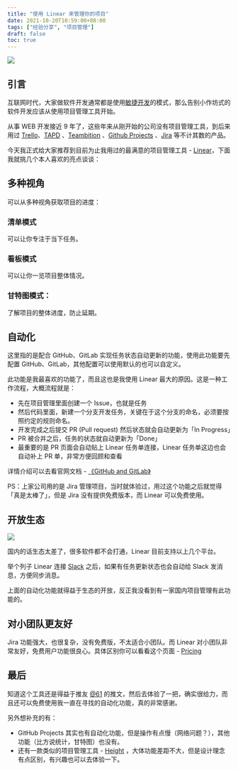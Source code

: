 ```yaml
---
title: "使用 Linear 来管理你的项目"
date: 2021-10-20T10:59:00+08:00
tags: ["经验分享", "项目管理"]
draft: false
toc: true
---
```


[![](https://blog-1251237404.cos.ap-guangzhou.myqcloud.com/20211020VXxM9t.png)](https://linear.app/)

## 引言

互联网时代，大家做软件开发通常都是使用[敏捷开发](https://zh.wikipedia.org/zh/Scrum)的模式，那么告别小作坊式的软件开发应该从使用项目管理工具开始。

从事 WEB 开发接近 9 年了，这些年来从刚开始的公司没有项目管理工具，到后来用过 [Trello](https://trello.com/)、[TAPD](https://www.tapd.cn/) 、[Teambition](https://www.teambition.com/) 、[Github Projects](https://github.com/cashwarden/web/projects) 、[Jira](https://www.atlassian.com/software/jira) 等不计其数的产品。

<!--more-->

今天我正式给大家推荐到目前为止我用过的最满意的项目管理工具  - [Linear](https://linear.app/)，下面我就挑几个本人喜欢的亮点谈谈：

## 多种视角

可以从多种视角获取项目的进度：

### 清单模式

可以让你专注于当下任务。

### 看板模式

可以让你一览项目整体情况。

### 甘特图模式：

了解项目的整体进度，防止延期。

## 自动化

这里指的是配合 GitHub、GitLab 实现任务状态自动更新的功能，使用此功能要先配置 GitHub、GitLab，其他配置可以使用默认的也可以自定义。

此功能是我最喜欢的功能了，而且这也是我使用 Linear 最大的原因。这是一种工作流程，大概流程就是：

- 先在项目管理里面创建一个 Issue，也就是任务
- 然后代码里面，新建一个分支开发任务，关键在于这个分支的命名，必须要按照约定的规则命名。
- 开发完成之后提交 PR (Pull request) 然后状态就会自动更新为「In Progress」
- PR 被合并之后，任务的状态就自动更新为「Done」
- 最重要的是 PR 页面会自动贴上 Linear 任务单连接，Linear 任务单这边也会自动补上 PR 单，非常方便回顾和查看

详情介绍可以去看官网文档 - [《GitHub and GitLab》](https://linearapp.notion.site/GitHub-and-GitLab-fa4b88df484343e4989538f066c729f3)

PS：上家公司用的是 Jira 管理项目，当时就体验过，用过这个功能之后就觉得「真是太棒了」，但是 Jira 没有提供免费版本，而 Linear 可以免费使用。

## 开放生态

![](https://blog-1251237404.cos.ap-guangzhou.myqcloud.com/20211020XuH2yo.png)

国内的话生态太差了，很多软件都不会打通，Linear 目前支持以上几个平台。

举个列子 Linear 连接 [Slack](https://slack.com/intl/zh-cn/) 之后，如果有任务更新状态也会自动给 Slack 发消息，方便同步消息。

上面的自动化功能就得益于生态的开放，反正我没看到有一家国内项目管理有此功能的。

## 对小团队更友好

Jira 功能强大，也很复杂，没有免费版，不太适合小团队。而 Linear 对小团队非常友好，免费用户功能很良心。具体区别你可以看看这个页面 - [Pricing](https://linear.app/pricing)

## 最后

知道这个工具还是得益于推友 [@61](https://twitter.com/liuyi0922) 的推文，然后去体验了一把，确实很给力，而且还可以免费使用我一直在寻找的自动化功能，真的非常感谢。

另外想补充的有：

-  GitHub Projects 其实也有自动化功能，但是操作有点慢（网络问题？），其他功能（比方说统计，甘特图）也没有。
- 还有一款类似的项目管理工具 - [Height](https://height.app/) ，大体功能差距不大，但是设计理念有点区别，有兴趣也可以去体验一下。